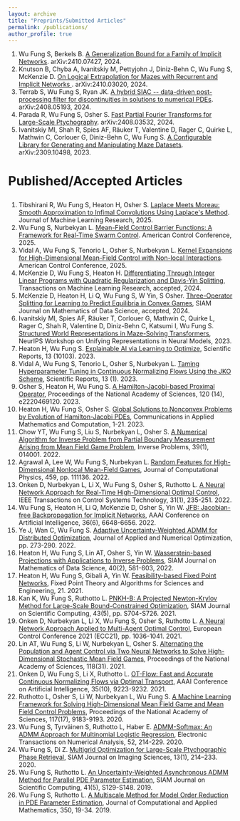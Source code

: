 ```yaml
---
layout: archive
title: "Preprints/Submitted Articles"
permalink: /publications/
author_profile: true
---
```



<ol>
  <li>
    Wu Fung S, Berkels B. <a href="https://arxiv.org/abs/2410.07427">A Generalization Bound for a Family of Implicit Networks</a>. arXiv:2410.07427, 2024.
  </li>
  <li>
    Knutson B, Chyba A, Ivanitskiy M, Pettyjohn J, Diniz-Behn C, Wu Fung S, McKenzie D. <a href="https://arxiv.org/abs/2410.03020">On Logical Extrapolation for Mazes with Recurrent and Implicit Networks
</a>. arXiv:2410.03020, 2024.
  </li>
  <li>
    Terrab S, Wu Fung S, Ryan JK. <a href="https://arxiv.org/abs/2408.05193">A hybrid SIAC -- data-driven post-processing filter for discontinuities in solutions to numerical PDEs</a>. arXiv:2408.05193, 2024.
  </li>
  <li>
    Parada R, Wu Fung S, Osher S. <a href="https://arxiv.org/abs/2408.03532">Fast Partial Fourier Transforms for Large-Scale Ptychography</a>. arXiv:2408.03532, 2024.
  </li>
  <li>
    Ivanitskiy MI, Shah R, Spies AF, Räuker T, Valentine D, Rager C, Quirke L, Mathwin C, Corlouer G, Diniz-Behn C, Wu Fung S. <a href="https://arxiv.org/abs/2309.10498">A Configurable Library for Generating and Manipulating Maze Datasets</a>. arXiv:2309.10498, 2023.
  </li>
</ol>


<h3 style="font-size: 28px;">Published/Accepted Articles</h3>
<ol start="1">
  <li>
    Tibshirani R, Wu Fung S, Heaton H, Osher S. <a href="https://arxiv.org/abs/2406.02003">Laplace Meets Moreau: Smooth Approximation to Infimal Convolutions Using Laplace's Method</a>. Journal of Machine Learning Research, 2025.
  </li>
  <li>
    Wu Fung S, Nurbekyan L. <a href="https://arxiv.org/abs/2409.18945">Mean-Field Control Barrier Functions: A Framework for Real-Time Swarm Control</a>. American Control Conference, 2025.
  </li>
  <li>
    Vidal A, Wu Fung S, Tenorio L, Osher S, Nurbekyan L. <a href="https://arxiv.org/abs/2405.10922">Kernel Expansions for High-Dimensional Mean-Field Control with Non-local Interactions</a>. American Control Conference, 2025.
  </li>
  <li>
    McKenzie D, Wu Fung S, Heaton H. <a href="https://arxiv.org/abs/2301.13395">Differentiating Through Integer Linear Programs with Quadratic Regularization and Davis-Yin Splitting</a>, Transactions on Machine Learning Research, accepted, 2024.
  </li>
  <li>
    McKenzie D, Heaton H, Li Q, Wu Fung S, W Yin, S Osher. <a href="https://arxiv.org/abs/2106.00906">Three-Operator Splitting for Learning to Predict Equilibria in Convex Games</a>, SIAM Journal on Mathematics of Data Science, accepted, 2024.
  </li>
  <li>
    Ivanitskiy MI, Spies AF, Räuker T, Corlouer G, Mathwin C, Quirke L, Rager C, Shah R, Valentine D, Diniz-Behn C, Katsumi I, Wu Fung S. <a href="https://arxiv.org/abs/2312.02566">Structured World Representations in Maze-Solving Transformers</a>, NeurIPS Workshop on Unifying Representations in Neural Models, 2023.
  </li>
  <li>
    Heaton H, Wu Fung S. <a href="https://arxiv.org/abs/2204.14174">Explainable AI via Learning to Optimize</a>, Scientific Reports, 13 (10103). 2023.
  </li>
  <li>
    Vidal A, Wu Fung S, Tenorio L, Osher S, Nurbekyan L. <a href="https://www.nature.com/articles/s41598-023-31521-y">Taming Hyperparameter Tuning in Continuous Normalizing Flows Using the JKO Scheme</a>, Scientific Reports, 13 (1). 2023.
  </li>
  <li>
    Osher S, Heaton H, Wu Fung S. <a href="https://arxiv.org/abs/2211.12997">A Hamilton-Jacobi-based Proximal Operator</a>, Proceedings of the National Academy of Sciences, 120 (14), e2220469120. 2023.
  </li>
  <li>
    Heaton H, Wu Fung S, Osher S. <a href="https://arxiv.org/abs/2202.11014">Global Solutions to Nonconvex Problems by Evolution of Hamilton-Jacobi PDEs</a>, Communications in Applied Mathematics and Computation, 1-21. 2023.
  </li>
  <li>
    Chow YT, Wu Fung S, Liu S, Nurbekyan L, Osher S. <a href="https://arxiv.org/abs/2204.04851">A Numerical Algorithm for Inverse Problem from Partial Boundary Measurement Arising from Mean Field Game Problem</a>, Inverse Problems, 39(1), 014001. 2022.
  </li>
  <li>
    Agrawal A, Lee W, Wu Fung S, Nurbekyan L. <a href="https://arxiv.org/abs/2202.12529">Random Features for High-Dimensional Nonlocal Mean-Field Games</a>, Journal of Computational Physics, 459, pp. 111136. 2022.
  </li>
  <li>
    Onken D, Nurbekyan L, Li X, Wu Fung S, Osher S, Ruthotto L. <a href="https://arxiv.org/abs/2104.03270">A Neural Network Approach for Real-Time High-Dimensional Optimal Control</a>, IEEE Transactions on Control Systems Technology, 31(1), 235-251. 2022.
  </li>
  <li>
    Wu Fung S, Heaton H, Li Q, McKenzie D, Osher S, Yin W. <a href="https://arxiv.org/abs/2103.12803">JFB: Jacobian-free Backpropagation for Implicit Networks</a>, AAAI Conference on Artificial Intelligence, 36(6), 6648-6656. 2022.
  </li>
  <li>
    Ye J, Wan C, Wu Fung S. <a href="https://arxiv.org/abs/2109.01089">Adaptive Uncertainty-Weighted ADMM for Distributed Optimization</a>, Journal of Applied and Numerical Optimization, pp. 273-290. 2022.
  </li>
  <li>
    Heaton H, Wu Fung S, Lin AT, Osher S, Yin W. <a href="https://epubs.siam.org/doi/10.1137/20M1376790">Wasserstein-based Projections with Applications to Inverse Problems</a>, SIAM Journal on Mathematics of Data Science, 40(2), 581-603, 2022.
  </li>
  <li>
    Heaton H, Wu Fung S, Gibali A, Yin W. <a href="https://arxiv.org/abs/2104.14090">Feasibility-based Fixed Point Networks</a>, Fixed Point Theory and Algorithms for Sciences and Engineering, 21. 2021.
  </li>
  <li>
    Kan K, Wu Fung S, Ruthotto L. <a href="https://epubs.siam.org/doi/abs/10.1137/20M1341428">PNKH-B: A Projected Newton-Krylov Method for Large-Scale Bound-Constrained Optimization</a>, SIAM Journal on Scientific Computing, 43(5), pp. S704-S726. 2021.
  </li>
  <li>
    Onken D, Nurbekyan L, Li X, Wu Fung S, Osher S, Ruthotto L. <a href="https://arxiv.org/abs/2011.04757">A Neural Network Approach Applied to Multi-Agent Optimal Control</a>, European Control Conference 2021 (ECC21), pp. 1036-1041. 2021.
  </li>
  <li>
    Lin AT, Wu Fung S, Li W, Nurbekyan L, Osher S. <a href="https://www.pnas.org/content/118/31/e2024713118">Alternating the Population and Agent Control via Two Neural Networks to Solve High-Dimensional Stochastic Mean Field Games</a>, Proceedings of the National Academy of Sciences, 118(31). 2021.
  </li>
  <li>
    Onken D, Wu Fung S, Li X, Ruthotto L. <a href="https://ojs.aaai.org/index.php/AAAI/article/view/17113">OT-Flow: Fast and Accurate Continuous Normalizing Flows via Optimal Transport</a>, AAAI Conference on Artificial Intelligence, 35(10), 9223-9232. 2021.
  </li>
  <li>
    Ruthotto L, Osher S, Li W, Nurbekyan L, Wu Fung S. <a href="https://www.pnas.org/content/117/17/9183">A Machine Learning Framework for Solving High-Dimensional Mean Field Game and Mean Field Control Problems</a>, Proceedings of the National Academy of Sciences, 117(17), 9183-9193. 2020.
  </li>
  <li>
    Wu Fung S, Tyrväinen S, Ruthotto L, Haber E. <a href="http://etna.mcs.kent.edu/volumes/2011-2020/vol52/abstract.php?vol=52&pages=214-229">ADMM-Softmax: An ADMM Approach for Multinomial Logistic Regression</a>, Electronic Transactions on Numerical Analysis, 52, 214-229. 2020.
  </li>
  <li>
    Wu Fung S, Di Z. <a href="https://epubs.siam.org/doi/abs/10.1137/18M1223915">Multigrid Optimization for Large-Scale Ptychographic Phase Retrieval</a>, SIAM Journal on Imaging Sciences, 13(1), 214–233. 2020.
  </li>
  <li>
    Wu Fung S, Ruthotto L. <a href="https://epubs.siam.org/doi/abs/10.1137/18M119166X?journalCode=sjoce3">An Uncertainty-Weighted Asynchronous ADMM Method for Parallel PDE Parameter Estimation</a>, SIAM Journal on Scientific Computing, 41(5), S129-S148. 2019.
  </li>
  <li>
    Wu Fung S, Ruthotto L. <a href="https://www.sciencedirect.com/science/article/abs/pii/S0377042718305946?via%3Dihub">A Multiscale Method for Model Order Reduction in PDE Parameter Estimation</a>, Journal of Computational and Applied Mathematics, 350, 19-34. 2019.
  </li>
</ol>

<!--
Published/Accepted Articles
======
23. McKenzie D, Wu Fung S, Heaton H. [Differentiating Through Integer Linear Programs with Quadratic Regularization and Davis-Yin Splitting](https://arxiv.org/abs/2301.13395), Transactions on Machine Learning Research, accepted, 2024
22. McKenzie D, Heaton H, Li Q, Wu Fung S, W Yin, S Osher. [Three-Operator Splitting for Learning to Predict Equilibria in Convex Games](https://arxiv.org/abs/2106.00906), SIAM Journal on Mathematics of Data Science, accepted, 2024
21. Ivanitskiy MI, Spies AF, Räuker T, Corlouer G, Mathwin C, Quirke L, Rager C, Shah R, Valentine D, Diniz-Behn C, Katsumi I, Wu Fung S. [Structured World Representations in Maze-Solving Transformers](https://arxiv.org/abs/2312.02566), NeurIPS Workshop on Unifying Representations in Neural Models, 2023.
20. Heaton H, Wu Fung S. [Explainable AI via Learning to Optimize](https://arxiv.org/abs/2204.14174), Scientific Reports, 13 (10103). 2023
19. Vidal A, Wu Fung S, Tenorio L, Osher S, Nurbekyan L. [Taming Hyperparameter Tuning in Continuous Normalizing Flows Using the JKO Scheme](https://www.nature.com/articles/s41598-023-31521-y), Scientific Reports, 13 (1). 2023
18. Osher S, Heaton H, Wu Fung S. [A Hamilton-Jacobi-based Proximal Operator](https://arxiv.org/abs/2211.12997), Proceedings of the National Academy of Sciences, 120 (14), e2220469120. 2023
17. Heaton H, Wu Fung S, Osher S. [Global Solutions to Nonconvex Problems by Evolution of Hamilton-Jacobi PDEs](https://arxiv.org/abs/2202.11014), Communications in Applied Mathematics and Computation, 1-21. 2023
16. Chow YT, Wu Fung S, Liu S, Nurbekyan L, Osher S. [A Numerical Algorithm for Inverse Problem from Partial Boundary Measurement Arising from Mean Field Game Problem](https://arxiv.org/abs/2204.04851), Inverse Problems,  39(1), 014001. 2022
15. Agrawal A, Lee W, Wu Fung S, Nurbekyan L. [Random Features for High-Dimensional Nonlocal Mean-Field Games](https://arxiv.org/abs/2202.12529), Journal of Computational Physics, 459, pp. 111136. 2022
14. Onken D, Nurbekyan L, Li X, Wu Fung S, Osher S, Ruthotto L. [A Neural Network Approach for Real-Time High-Dimensional Optimal Control](https://arxiv.org/abs/2104.03270), IEEE Transactions on Control Systems Technology, 31(1), 235-251. 2022

13. Wu Fung S, Heaton H, Li Q, McKenzie D, Osher S, Yin W. [JFB: Jacobian-free Backpropagation for Implicit Networks](https://arxiv.org/abs/2103.12803), AAAI Conference on Artificial Intelligence, 36(6), 6648-6656. 2022

12. Ye J, Wan C, Wu Fung S. [Adaptive Uncertainty-Weighted ADMM for Distributed Optimization](https://arxiv.org/abs/2109.01089), Journal of Applied and Numerical Optimization, pp. 273-290. 2022

11. Heaton H, Wu Fung S, Lin AT, Osher S, Yin W. [Wasserstein-based Projections with Applications to Inverse Problems](https://epubs.siam.org/doi/10.1137/20M1376790), SIAM Journal on Mathematics of Data Science, 40(2), 581-603, 2022

10. Heaton H, Wu Fung S, Gibali A, Yin W. [Feasibility-based Fixed Point Networks](https://arxiv.org/abs/2104.14090), Fixed Point Theory and Algorithms for Sciences and Engineering, 21. 2021

9. Kan K, Wu Fung S, Ruthotto L. [PNKH-B: A Projected Newton-Krylov Method for Large-Scale Bound-Constrained Optimization](https://epubs.siam.org/doi/abs/10.1137/20M1341428), SIAM Journal on Scientific Computing, 43(5), pp. S704-S726. 2021

8. Onken D, Nurbekyan L, Li X, Wu Fung S, Osher S, Ruthotto L. [A Neural Network Approach Applied to Multi-Agent Optimal Control](https://arxiv.org/abs/2011.04757), European Control Conference 2021 (ECC21), pp. 1036-1041. 2021

7. Lin AT, Wu Fung S, Li W, Nurbekyan L, Osher S. [Alternating the Population and Agent Control via Two Neural Networks to Solve High-Dimensional Stochastic Mean Field Games](https://www.pnas.org/content/118/31/e2024713118), Proceedings of the National Academy of Sciences, 118(31). 2021

6. Onken D, Wu Fung S, Li X, Ruthotto L. [OT-Flow: Fast and Accurate Continuous Normalizing Flows via Optimal Transport](https://ojs.aaai.org/index.php/AAAI/article/view/17113), AAAI Conference on Artificial Intelligence, 35(10), 9223-9232. 2021

5. Ruthotto L, Osher S, Li W, Nurbekyan L, Wu Fung S. [A Machine Learning Framework for Solving High-Dimensional Mean Field Game and Mean Field Control Problems](https://www.pnas.org/content/117/17/9183), Proceedings of the National Academy of Sciences, 117(17), 9183-9193. 2020

4. Wu Fung S, Tyrväinen S, Ruthotto L, Haber E. [ADMM-Softmax: An ADMM Approach for Multinomial Logistic Regression](http://etna.mcs.kent.edu/volumes/2011-2020/vol52/abstract.php?vol=52&pages=214-229), Electronic Transactions on Numerical Analysis, 52, 214-229. 2020

3. Wu Fung S, Di Z. [Multigrid Optimization for Large-Scale Ptychographic Phase Retrieval](https://epubs.siam.org/doi/abs/10.1137/18M1223915), SIAM Journal on Imaging Sciences, 13(1), 214–233. 2020

2. Wu Fung S, Ruthotto L. [An Uncertainty-Weighted Asynchronous ADMM Method for Parallel PDE Parameter Estimation](https://epubs.siam.org/doi/abs/10.1137/18M119166X?journalCode=sjoce3), SIAM Journal on Scientific Computing, 41(5), S129-S148. 2019

1. Wu Fung S, Ruthotto L. [A Multiscale Method for Model Order Reduction in PDE Parameter Estimation](https://www.sciencedirect.com/science/article/abs/pii/S0377042718305946?via%3Dihub), Journal of Computational and Applied Mathematics, 350, 19-34. 2019 -->
